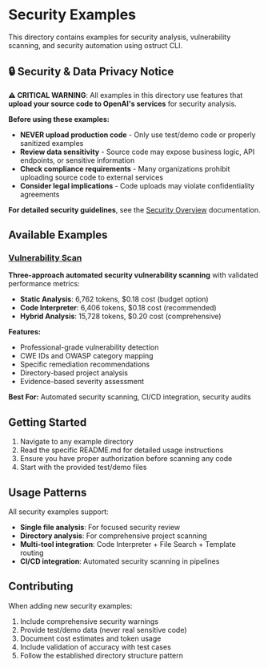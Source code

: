 # Security Examples

This directory contains examples for security analysis, vulnerability scanning, and security automation using ostruct CLI.

## 🔒 Security & Data Privacy Notice

**⚠️ CRITICAL WARNING**: All examples in this directory use features that **upload your source code to OpenAI's services** for security analysis.

**Before using these examples:**

- **NEVER upload production code** - Only use test/demo code or properly sanitized examples
- **Review data sensitivity** - Source code may expose business logic, API endpoints, or sensitive information
- **Check compliance requirements** - Many organizations prohibit uploading source code to external services
- **Consider legal implications** - Code uploads may violate confidentiality agreements

**For detailed security guidelines**, see the [Security Overview](../../docs/source/security/overview.rst) documentation.

## Available Examples

### [Vulnerability Scan](vulnerability-scan/)

**Three-approach automated security vulnerability scanning** with validated performance metrics:

- **Static Analysis**: 6,762 tokens, $0.18 cost (budget option)
- **Code Interpreter**: 6,406 tokens, $0.18 cost (recommended)
- **Hybrid Analysis**: 15,728 tokens, $0.20 cost (comprehensive)

**Features:**

- Professional-grade vulnerability detection
- CWE IDs and OWASP category mapping
- Specific remediation recommendations
- Directory-based project analysis
- Evidence-based severity assessment

**Best For:** Automated security scanning, CI/CD integration, security audits

## Getting Started

1. Navigate to any example directory
2. Read the specific README.md for detailed usage instructions
3. Ensure you have proper authorization before scanning any code
4. Start with the provided test/demo files

## Usage Patterns

All security examples support:

- **Single file analysis**: For focused security review
- **Directory analysis**: For comprehensive project scanning
- **Multi-tool integration**: Code Interpreter + File Search + Template routing
- **CI/CD integration**: Automated security scanning in pipelines

## Contributing

When adding new security examples:

1. Include comprehensive security warnings
2. Provide test/demo data (never real sensitive code)
3. Document cost estimates and token usage
4. Include validation of accuracy with test cases
5. Follow the established directory structure pattern
